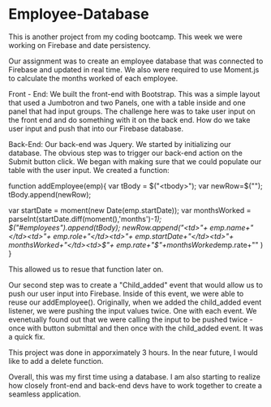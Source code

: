 # Employee-Database

This is another project from my coding bootcamp. This week we were working on Firebase and date persistency. 

Our assignment was to create an employee database that was connected to Firebase and updated in real time. We also were required to use Moment.js to calculate the months worked of each employee. 

Front - End: We built the front-end with Bootstrap. This was a simple layout that used a Jumbotron and two Panels, one with a table inside and one panel that had input groups. The challenge here was to take user input on the front end and do something with it on the back end. How do we take user input and push that into our Firebase database. 

Back-End: Our back-end was Jquery. We started by initializing our database. The obvious step was to trigger our back-end action on the Submit button click. We began with making sure that we could populate our table with the user input. We created a function:

function addEmployee(emp){
 var tBody = $("<tbody>");
 var newRow=$("<tr>");
 tBody.append(newRow);

 var startDate = moment(new Date(emp.startDate));
 var monthsWorked = parseInt(startDate.diff(moment(),'months')*-1);
 $("#employees").append(tBody);
 newRow.append("<td>"+
   emp.name+"</td><td>"+
   emp.role+"</td><td>"+
   emp.startDate+"</td><td>"+
   monthsWorked+"</td><td>$"+
   emp.rate+"</td><td>$"+monthsWorked*emp.rate+"</td>"
 )
}


This allowed us to resue that function later on. 

Our second step was to create a "Child_added" event that would allow us to push our user input into Firebase. Inside of this event, we were able to reuse our addEmployee(). Originally, when we added the child_added event listener, we were pushing the input values twice. One with each event. We evenetually found out that we were calling the input to be pushed twice - once with button submittal and then once with the child_added event. It was a quick fix. 

This project was done in apporximately 3 hours. In the near future, I would like to add a delete function. 

Overall, this was my first time using a database. I am also starting to realize how closely front-end and back-end devs have to work together to create a seamless application. 
